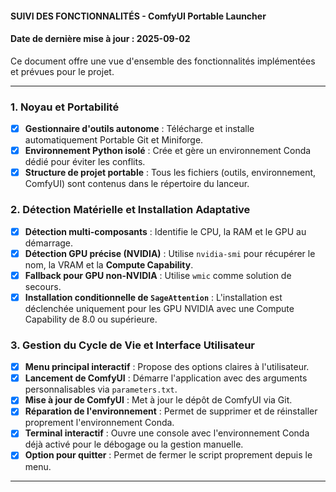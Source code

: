 #### SUIVI DES FONCTIONNALITÉS - ComfyUI Portable Launcher
#### Date de dernière mise à jour : 2025-09-02

Ce document offre une vue d'ensemble des fonctionnalités implémentées et prévues pour le projet.

---

### 1. Noyau et Portabilité

- [x] **Gestionnaire d'outils autonome** : Télécharge et installe automatiquement Portable Git et Miniforge.
- [x] **Environnement Python isolé** : Crée et gère un environnement Conda dédié pour éviter les conflits.
- [x] **Structure de projet portable** : Tous les fichiers (outils, environnement, ComfyUI) sont contenus dans le répertoire du lanceur.

### 2. Détection Matérielle et Installation Adaptative

- [x] **Détection multi-composants** : Identifie le CPU, la RAM et le GPU au démarrage.
- [x] **Détection GPU précise (NVIDIA)** : Utilise `nvidia-smi` pour récupérer le nom, la VRAM et la **Compute Capability**.
- [x] **Fallback pour GPU non-NVIDIA** : Utilise `wmic` comme solution de secours.
- [x] **Installation conditionnelle de `SageAttention`** : L'installation est déclenchée uniquement pour les GPU NVIDIA avec une Compute Capability de 8.0 ou supérieure.

### 3. Gestion du Cycle de Vie et Interface Utilisateur

- [x] **Menu principal interactif** : Propose des options claires à l'utilisateur.
- [x] **Lancement de ComfyUI** : Démarre l'application avec des arguments personnalisables via `parameters.txt`.
- [x] **Mise à jour de ComfyUI** : Met à jour le dépôt de ComfyUI via Git.
- [x] **Réparation de l'environnement** : Permet de supprimer et de réinstaller proprement l'environnement Conda.
- [x] **Terminal interactif** : Ouvre une console avec l'environnement Conda déjà activé pour le débogage ou la gestion manuelle.
- [x] **Option pour quitter** : Permet de fermer le script proprement depuis le menu.

---